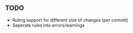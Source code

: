 ## TODO
+ Ruling support for different size of changes (per commit)
+ Seperate rules into errors/warnings
